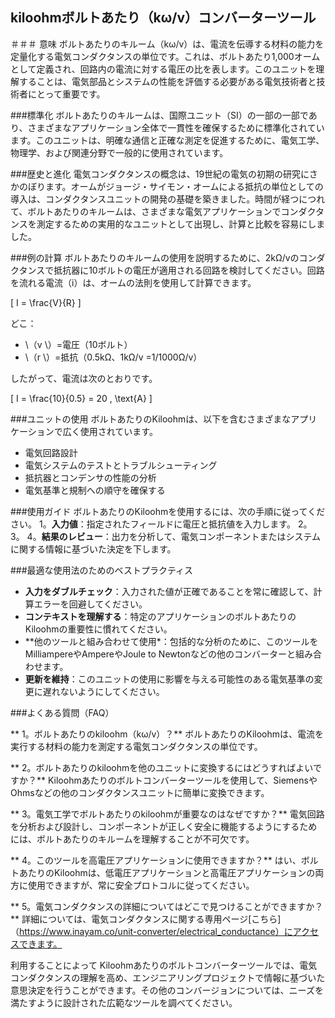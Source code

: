 ## kiloohmボルトあたり（kω/v）コンバーターツール

＃＃＃ 意味
ボルトあたりのキルーム（kω/v）は、電流を伝導する材料の能力を定量化する電気コンダクタンスの単位です。これは、ボルトあたり1,000オームとして定義され、回路内の電流に対する電圧の比を表します。このユニットを理解することは、電気部品とシステムの性能を評価する必要がある電気技術者と技術者にとって重要です。

###標準化
ボルトあたりのキルームは、国際ユニット（SI）の一部の一部であり、さまざまなアプリケーション全体で一貫性を確保するために標準化されています。このユニットは、明確な通信と正確な測定を促進するために、電気工学、物理学、および関連分野で一般的に使用されています。

###歴史と進化
電気コンダクタンスの概念は、19世紀の電気の初期の研究にさかのぼります。オームがジョージ・サイモン・オームによる抵抗の単位としての導入は、コンダクタンスユニットの開発の基礎を築きました。時間が経つにつれて、ボルトあたりのキルームは、さまざまな電気アプリケーションでコンダクタンスを測定するための実用的なユニットとして出現し、計算と比較を容易にしました。

###例の計算
ボルトあたりのキルームの使用を説明するために、2kΩ/vのコンダクタンスで抵抗器に10ボルトの電圧が適用される回路を検討してください。回路を流れる電流（i）は、オームの法則を使用して計算できます。

\[ I = \frac{V}{R} \]

どこ：
-  \（v \）=電圧（10ボルト）
-  \（r \）=抵抗（0.5kΩ、1kΩ/v =1/1000Ω/v）

したがって、電流は次のとおりです。

\[ I = \frac{10}{0.5} = 20 \, \text{A} \]

###ユニットの使用
ボルトあたりのKiloohmは、以下を含むさまざまなアプリケーションで広く使用されています。
- 電気回路設計
- 電気システムのテストとトラブルシューティング
- 抵抗器とコンデンサの性能の分析
- 電気基準と規制への順守を確保する

###使用ガイド
ボルトあたりのKiloohmを使用するには、次の手順に従ってください。
1。**入力値**：指定されたフィールドに電圧と抵抗値を入力します。
2。
3。
4。**結果のレビュー**：出力を分析して、電気コンポーネントまたはシステムに関する情報に基づいた決定を下します。

###最適な使用法のためのベストプラクティス
-  **入力をダブルチェック**：入力された値が正確であることを常に確認して、計算エラーを回避してください。
-  **コンテキストを理解する**：特定のアプリケーションのボルトあたりのKiloohmの重要性に慣れてください。
-  **他のツールと組み合わせて使用​​*：包括的な分析のために、このツールをMilliampereやAmpereやJoule to Newtonなどの他のコンバーターと組み合わせます。
-  **更新を維持**：このユニットの使用に影響を与える可能性のある電気基準の変更に遅れないようにしてください。

###よくある質問（FAQ）

** 1。ボルトあたりのkiloohm（kω/v）？**
ボルトあたりのKiloohmは、電流を実行する材料の能力を測定する電気コンダクタンスの単位です。

** 2。ボルトあたりのkiloohmを他のユニットに変換するにはどうすればよいですか？**
Kiloohmあたりのボルトコンバーターツールを使用して、SiemensやOhmsなどの他のコンダクタンスユニットに簡単に変換できます。

** 3。電気工学でボルトあたりのkiloohmが重要なのはなぜですか？**
電気回路を分析および設計し、コンポーネントが正しく安全に機能するようにするためには、ボルトあたりのキルームを理解することが不可欠です。

** 4。このツールを高電圧アプリケーションに使用できますか？**
はい、ボルトあたりのKiloohmは、低電圧アプリケーションと高電圧アプリケーションの両方に使用できますが、常に安全プロトコルに従ってください。

** 5。電気コンダクタンスの詳細についてはどこで見つけることができますか？**
詳細については、電気コンダクタンスに関する専用ページ[こちら]（https://www.inayam.co/unit-converter/electrical_conductance）にアクセスできます。

利用することによって Kiloohmあたりのボルトコンバーターツールでは、電気コンダクタンスの理解を高め、エンジニアリングプロジェクトで情報に基づいた意思決定を行うことができます。その他のコンバージョンについては、ニーズを満たすように設計された広範なツールを調べてください。